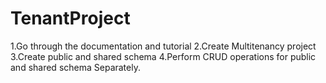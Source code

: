 # TenantProject


1.Go through the documentation and tutorial
2.Create Multitenancy project 
3.Create public and shared schema
4.Perform CRUD operations for public and shared schema Separately.
